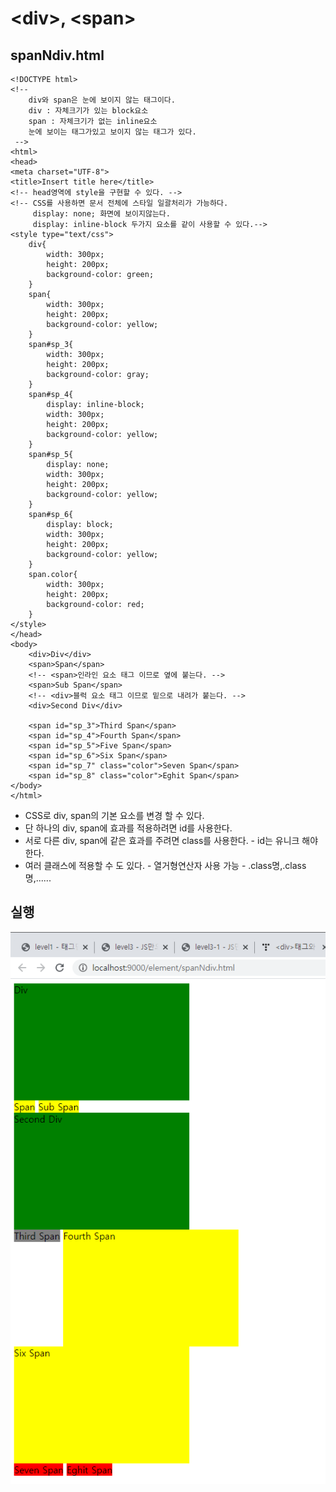 # &lt;div&gt;, &lt;span&gt;

## spanNdiv.html

```markup
<!DOCTYPE html>
<!-- 
	div와 span은 눈에 보이지 않는 태그이다.
	div : 자체크기가 있는 block요소
	span : 자체크기가 없는 inline요소
	눈에 보이는 태그가있고 보이지 않는 태그가 있다.
 -->
<html>
<head>
<meta charset="UTF-8">
<title>Insert title here</title>
<!-- head영역에 style을 구현할 수 있다. -->
<!-- CSS를 사용하면 문서 전체에 스타일 일괄처리가 가능하다. 
     display: none; 화면에 보이지않는다.
     display: inline-block 두가지 요소를 같이 사용할 수 있다.-->
<style type="text/css">
	div{
		width: 300px;
		height: 200px;
		background-color: green;
	}	
	span{
		width: 300px;
		height: 200px;
		background-color: yellow;
	}	
	span#sp_3{
		width: 300px;
		height: 200px;
		background-color: gray;
	}	
	span#sp_4{
		display: inline-block;
		width: 300px;
		height: 200px;
		background-color: yellow;
	}	
	span#sp_5{
		display: none;
		width: 300px;
		height: 200px;
		background-color: yellow;
	}	
	span#sp_6{
		display: block;
		width: 300px;
		height: 200px;
		background-color: yellow;
	}	
	span.color{
		width: 300px;
		height: 200px;
		background-color: red;
	}	
</style>
</head>
<body>
	<div>Div</div>
	<span>Span</span>
	<!-- <span>인라인 요소 태그 이므로 옆에 붙는다. -->
	<span>Sub Span</span>
	<!-- <div>블럭 요소 태그 이므로 밑으로 내려가 붙는다. -->
	<div>Second Div</div>
	
	<span id="sp_3">Third Span</span>
	<span id="sp_4">Fourth Span</span>
	<span id="sp_5">Five Span</span>
	<span id="sp_6">Six Span</span>
	<span id="sp_7" class="color">Seven Span</span>
	<span id="sp_8" class="color">Eghit Span</span>
</body>
</html>
```

* CSS로 div, span의 기본 요소를 변경 할 수 있다.
* 단 하나의 div, span에 효과를 적용하려면 id를 사용한다.
* 서로 다른 div, span에 같은 효과를 주려면 class를 사용한다. - id는 유니크 해야한다.
* 여러 클래스에 적용할 수 도 있다. - 열거형연산자 사용 가능 - .class명,.class명,......

## 실행

![](../../.gitbook/assets/span-div.png)

